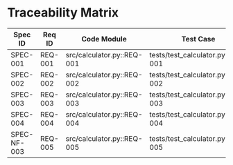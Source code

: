 # Traceability Matrix

| Spec ID  | Req ID  | Code Module             | Test Case                       |
|----------|---------|--------------------------|----------------------------------|
| SPEC-001 | REQ-001 | src/calculator.py::REQ-001 | tests/test_calculator.py::REQ-001 |
| SPEC-002 | REQ-002 | src/calculator.py::REQ-002 | tests/test_calculator.py::REQ-002 |
| SPEC-003 | REQ-003 | src/calculator.py::REQ-003 | tests/test_calculator.py::REQ-003 |
| SPEC-004 | REQ-004 | src/calculator.py::REQ-004 | tests/test_calculator.py::REQ-004 |
| SPEC-NF-003 | REQ-005 | src/calculator.py::REQ-005 | tests/test_calculator.py::REQ-005 |
